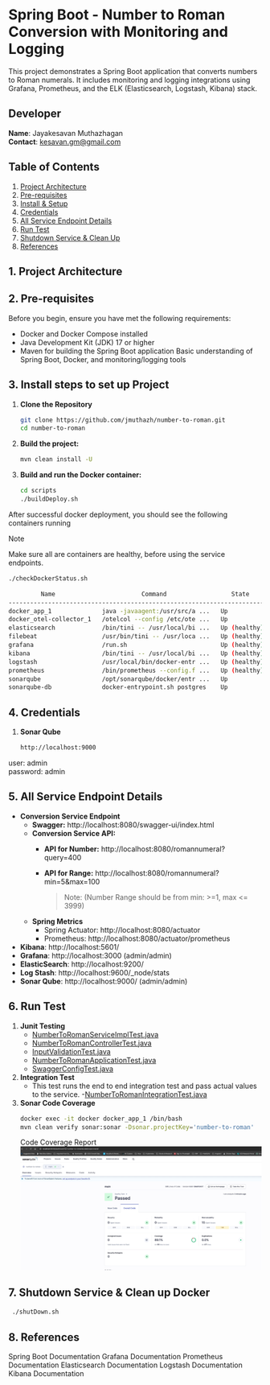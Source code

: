 # Spring Boot - Number to Roman Conversion with Monitoring and Logging
This project demonstrates a Spring Boot application that converts numbers to Roman numerals. It includes monitoring and logging integrations using Grafana, Prometheus, and the ELK (Elasticsearch, Logstash, Kibana) stack.

## **Developer**
**Name**: Jayakesavan Muthazhagan<br/>
**Contact**: kesavan.gm@gmail.com

## Table of Contents
1. [Project Architecture](#1-project-architecture)
2. [Pre-requisites](#2-pre-requisites)
3. [Install & Setup](#3-install-steps-to-set-up-project)
4. [Credentials](#4-credentials)
5. [All Service Endpoint Details](#5-all-service-endpoint-details)
6. [Run Test](#6-run-test)
7. [Shutdown Service & Clean Up](#7-shutdown-service--clean-up-docker)
8. [References](#8-references)

## 1. **Project Architecture**
## 2. **Pre-requisites**
Before you begin, ensure you have met the following requirements:

- Docker and Docker Compose installed
- Java Development Kit (JDK) 17 or higher
- Maven for building the Spring Boot application
  Basic understanding of Spring Boot, Docker, and monitoring/logging tools
## 3. **Install steps to set up Project**
  1. **Clone the Repository**
      ```bash
      git clone https://github.com/jmuthazh/number-to-roman.git
      cd number-to-roman
     ```
  2. **Build the project:**

      ```bash
      mvn clean install -U
      ```

  3. **Build and run the Docker container:**

      ```bash
     cd scripts
     ./buildDeploy.sh
     ```
       
  After successful docker deployment, you should see the following containers running
> [!NOTE]
> Make sure all are containers are healthy, before using the service endpoints.
```bash
./checkDockerStatus.sh
```
```sh
         Name                        Command                  State                                       Ports                                 
------------------------------------------------------------------------------------------------------------------------------------------------
docker_app_1              java -javaagent:/usr/src/a ...   Up             0.0.0.0:8080->8080/tcp                                                
docker_otel-collector_1   /otelcol --config /etc/ote ...   Up             0.0.0.0:4317->4317/tcp, 55678/tcp, 55679/tcp, 0.0.0.0:55681->55681/tcp
elasticsearch             /bin/tini -- /usr/local/bi ...   Up (healthy)   0.0.0.0:9200->9200/tcp, 9300/tcp                                      
filebeat                  /usr/bin/tini -- /usr/loca ...   Up (healthy)                                                                         
grafana                   /run.sh                          Up (healthy)   0.0.0.0:3000->3000/tcp                                                
kibana                    /bin/tini -- /usr/local/bi ...   Up (healthy)   0.0.0.0:5601->5601/tcp                                                
logstash                  /usr/local/bin/docker-entr ...   Up (healthy)   0.0.0.0:5000->5000/tcp, 0.0.0.0:5044->5044/tcp, 9600/tcp              
prometheus                /bin/prometheus --config.f ...   Up (healthy)   0.0.0.0:9090->9090/tcp                                                
sonarqube                 /opt/sonarqube/docker/entr ...   Up             0.0.0.0:9000->9000/tcp                                                
sonarqube-db              docker-entrypoint.sh postgres    Up             5432/tcp                                         
```


## 4. **Credentials**
1. **Sonar Qube**
    ```sh
    http://localhost:9000
    ```
user: admin<br/> password: admin
## 5. **All Service Endpoint Details**
  - **Conversion Service Endpoint**
    - **Swagger:** http://localhost:8080/swagger-ui/index.html
    - **Conversion Service API:**
      - **API for Number:** http://localhost:8080/romannumeral?query=400
      - **API for Range:** http://localhost:8080/romannumeral?min=5&max=100
      
        > Note:
      (Number Range should be from min: >=1, max <= 3999)
    - **Spring Metrics**
      - Spring Actuator: http://localhost:8080/actuator
      - Prometheus: http://localhost:8080/actuator/prometheus
  - **Kibana**: http://localhost:5601/
  - **Grafana**: http://localhost:3000 (admin/admin)
  - **ElasticSearch**: http://localhost:9200/
  - **Log Stash**: http://localhost:9600/_node/stats
  - **Sonar Qube**: http://localhost:9000/ (admin/admin)

## 6. **Run Test**
1. **Junit Testing**
    - [NumberToRomanServiceImplTest.java](src/test/java/com/adobe/convertor/service/impl/NumberToRomanServiceImplTest.java)
    - [NumberToRomanControllerTest.java](src/test/java/com/adobe/convertor/controller/NumberToRomanControllerTest.java)
    - [InputValidationTest.java](src/test/java/com/adobe/convertor/validation/InputValidationTest.java)
    - [NumberToRomanApplicationTest.java](src/test/java/com/adobe/convertor/NumberToRomanApplicationTest.java)
    - [SwaggerConfigTest.java](src/test/java/com/adobe/convertor/config/SwaggerConfigTest.java)
2. **Integration Test**
    - This test runs the end to end integration test and pass actual values to the service.
      -[NumberToRomanIntegrationTest.java](src/integration-test/java/com/adobe/convertor/integration/NumberToRomanIntegrationTest.java)
3. **Sonar Code Coverage**
    ```bash
    docker exec -it docker docker_app_1 /bin/bash
    mvn clean verify sonar:sonar -Dsonar.projectKey='number-to-roman'   -Dsonar.projectName='number-to-roman' -Dsonar.host.url=http://localhost:9000 -Dsonar.token=sqp_5f01fe9dcfb9280aec10e6f71ea9122b1589c6b0
    ```
    Code Coverage Report
    ![sonq-qube.jpeg](screenshots/sonar-qube.jpeg)

## 7. **Shutdown Service & Clean up Docker**
```bash
 ./shutDown.sh
```
## 8. **References**
Spring Boot Documentation
Grafana Documentation
Prometheus Documentation
Elasticsearch Documentation
Logstash Documentation
Kibana Documentation
